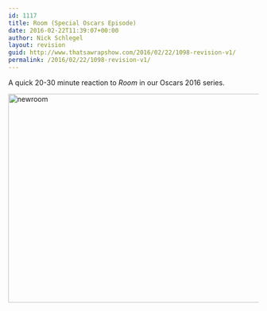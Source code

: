 ```yaml
---
id: 1117
title: Room (Special Oscars Episode)
date: 2016-02-22T11:39:07+00:00
author: Nick Schlegel
layout: revision
guid: http://www.thatsawrapshow.com/2016/02/22/1098-revision-v1/
permalink: /2016/02/22/1098-revision-v1/
---
```

A quick 20-30 minute reaction to _Room_ in our Oscars 2016 series.

<a href="http://www.thatsawrapshow.com/wp-content/uploads/2016/02/newroom.png" rel="attachment wp-att-1116"><img class="aligncenter size-full wp-image-1116" src="http://www.thatsawrapshow.com/wp-content/uploads/2016/02/newroom.png" alt="newroom" width="700" height="420" srcset="http://www.thatsawrapshow.com/wp-content/uploads/2016/02/newroom.png 700w, http://www.thatsawrapshow.com/wp-content/uploads/2016/02/newroom-300x180.png 300w, http://www.thatsawrapshow.com/wp-content/uploads/2016/02/newroom-600x360.png 600w" sizes="(max-width: 700px) 100vw, 700px" /></a>